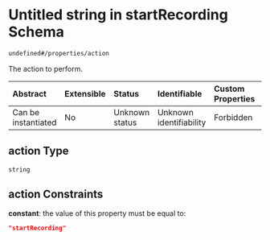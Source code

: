 # Untitled string in startRecording Schema

```txt
undefined#/properties/action
```

The action to perform.

| Abstract            | Extensible | Status         | Identifiable            | Custom Properties | Additional Properties | Access Restrictions | Defined In                                                                               |
| :------------------ | :--------- | :------------- | :---------------------- | :---------------- | :-------------------- | :------------------ | :--------------------------------------------------------------------------------------- |
| Can be instantiated | No         | Unknown status | Unknown identifiability | Forbidden         | Allowed               | none                | [startRecording\_v2.schema.json\*](startRecording_v2.schema.json "open original schema") |

## action Type

`string`

## action Constraints

**constant**: the value of this property must be equal to:

```json
"startRecording"
```
